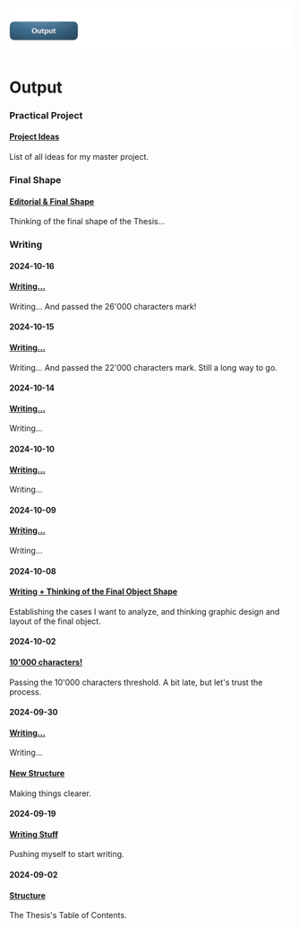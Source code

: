 ![](../E_ASSETS/repo-images/skeuomorphism_output.png)
# Output

### Practical Project
#### [Project Ideas](PRACTICAL-PROJECT/Practical_Project_Ideas.md)
List of all ideas for my master project.

### Final Shape
#### [Editorial & Final Shape](Editorial/Final_Shape.md)
Thinking of the final shape of the Thesis...

### Writing

#### **2024-10-16**
#### [Writing...](WRITING/2024-10-16/241016_Skeuomorphism.md)
Writing... And passed the 26'000 characters mark!

#### **2024-10-15**
#### [Writing...](WRITING/2024-10-15/241015_Skeuomorphism.md)
Writing... And passed the 22'000 characters mark. Still a long way to go.

#### **2024-10-14**
#### [Writing...](WRITING/2024-10-14/241014_Skeuomorphism.md)
Writing...

#### **2024-10-10**
#### [Writing...](WRITING/2024-10-10/241010_Skeuomorphism.md)
Writing...

#### **2024-10-09**
#### [Writing...](WRITING/2024-10-09/241009_Skeuomorphism.md)
Writing...
#### **2024-10-08**
#### [Writing + Thinking of the Final Object Shape](WRITING/2024-10-08/241008_Skeuomorphism.md)
Establishing the cases I want to analyze, and thinking graphic design and layout of the final object.

#### **2024-10-02**
#### [10'000 characters!](WRITING/2024-10-02/241002_Skeuomorphism.md)
Passing the 10'000 characters threshold. A bit late, but let's trust the process.

#### **2024-09-30**
#### [Writing...](WRITING/2024-09-30/240930_Skeuomorphism.md)
Writing...

#### [New Structure](WRITING/2024-09-30/240930_Structure.md)
Making things clearer.

#### **2024-09-19**
#### [Writing Stuff](WRITING/2024-09-19/240919_Writing-Stuff.md)
Pushing myself to start writing.

#### **2024-09-02**
#### [Structure](WRITING/2024-09-02/240902_Structure.md)
The Thesis's Table of Contents.